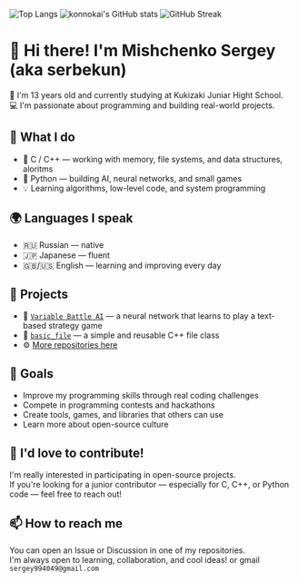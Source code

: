 ![Top Langs](https://github-readme-stats.vercel.app/api/top-langs/?username=serbekun&theme=tokyonight&hide=gnuplot,fortran)
![konnokai's GitHub stats](https://github-readme-stats.vercel.app/api?username=serbekun&show_icons=true&theme=tokyonight&include_all_commits=true)
![GitHub Streak](https://github-readme-streak-stats.herokuapp.com/?user=serbekun&theme=tokyonight)

# 👋 Hi there! I'm Mishchenko Sergey (aka serbekun)

🎒 I'm 13 years old and currently studying at Kukizaki Juniar Hight School.  
💻 I'm passionate about programming and building real-world projects.

## 🧠 What I do

- 💾 C / C++ — working with memory, file systems, and data structures, aloritms 
- 🐍 Python — building AI, neural networks, and small games 
- 💡 Learning algorithms, low-level code, and system programming

## 🌍 Languages I speak

- 🇷🇺 Russian — native  
- 🇯🇵 Japanese — fluent  
- 🇬🇧/🇺🇸 English — learning and improving every day

## 🚀 Projects

- 🧠 [`Variable Battle AI`](https://github.com/serbekun/Variable-Battle) — a neural network that learns to play a text-based strategy game  
- 📁 [`basic_file`](https://github.com/serbekun/basic_file) — a simple and reusable C++ file class  
- ⚙️ [More repositories here](https://github.com/serbekun?tab=repositories)

## 🌱 Goals

- Improve my programming skills through real coding challenges  
- Compete in programming contests and hackathons  
- Create tools, games, and libraries that others can use  
- Learn more about open-source culture

## 🤝 I'd love to contribute!

I'm really interested in participating in open-source projects.  
If you're looking for a junior contributor — especially for C, C++, or Python code — feel free to reach out!

## 📫 How to reach me

You can open an Issue or Discussion in one of my repositories.  
I'm always open to learning, collaboration, and cool ideas!
or gmail ```sergey994049@gmail.com```
